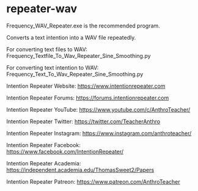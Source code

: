 # repeater-wav

Frequency_WAV_Repeater.exe is the recommended program.


Converts a text intention into a WAV file repeatedly.

For converting text files to WAV: Frequency_Textfile_To_Wav_Repeater_Sine_Smoothing.py

For converting text intention to WAV: Frequency_Text_To_Wav_Repeater_Sine_Smoothing.py

Intention Repeater Website: https://www.intentionrepeater.com

Intention Repeater Forums: https://forums.intentionrepeater.com

Intention Repeater YouTube: https://www.youtube.com/c/AnthroTeacher/

Intention Repeater Twitter: https://twitter.com/TeacherAnthro

Intention Repeater Instagram: https://www.instagram.com/anthroteacher/

Intention Repeater Facebook: https://www.facebook.com/IntentionRepeater/

Intention Repeater Academia: https://independent.academia.edu/ThomasSweet2/Papers

Intention Repeater Patreon: https://www.patreon.com/AnthroTeacher
